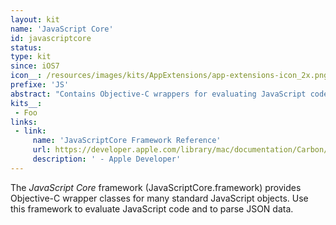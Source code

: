 ```yaml
---
layout: kit
name: 'JavaScript Core'
id: javascriptcore
status:
type: kit
since: iOS7
icon__: /resources/images/kits/AppExtensions/app-extensions-icon_2x.png
prefixe: 'JS'
abstract: "Contains Objective-C wrappers for evaluating JavaScript code and parsing JSON."
kits__:
 - Foo
links:
 - link:
     name: 'JavaScriptCore Framework Reference'
     url: https://developer.apple.com/library/mac/documentation/Carbon/Reference/WebKit_JavaScriptCore_Ref/_index.html
     description: ' - Apple Developer'
---
```


The *JavaScript Core* framework (JavaScriptCore.framework) provides Objective-C wrapper classes for many standard JavaScript objects. Use this framework to evaluate JavaScript code and to parse JSON data.
